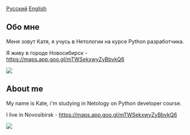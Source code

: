[Русский](#rus)
[English](#eng)

## <a id="rus">Обо мне</a>
Меня зовут Катя, я учусь в Нетологии на курсе Python разработчика. 

Я живу в городе Новосибирск - <https://maps.app.goo.gl/mTWSekxwyZyBbvkQ6>

![](https://img.freepik.com/free-photo/wolf-in-natural-environment_23-2150526662.jpg)


## <a id="eng">About me</a>

My name is Kate, i'm studying in Netology on Python developer course.

I live in Novosibirsk - <https://maps.app.goo.gl/mTWSekxwyZyBbvkQ6>

![](https://img.freepik.com/free-photo/wolf-in-natural-environment_23-2150526662.jpg)